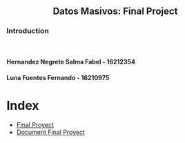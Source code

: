 <html>
<h2 align="center" > Datos Masivos: Final Project</h2>
<h3>Introduction</h3>

<br>
<h4>Hernandez Negrete Salma Fabel - 16212354</h4>
<h4>Luna Fuentes Fernando - 16210975</h4>
</html>

# Index

- [Final Proyect](https://github.com/everthx/datos_masivos/blob/finalProject/finalProject/FinalProyect.scala)
- [Document Final Proyect](https://github.com/everthx/datos_masivos/blob/finalProject/finalProject/Document%20Final%20Proyect.md#-datos-masivos-final-project)

